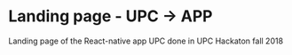 # Landing page - UPC -> APP

Landing page of the React-native app UPC done in UPC Hackaton fall 2018
